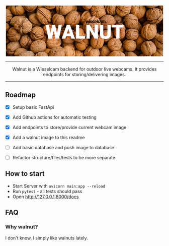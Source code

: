 <p align="center"><img src="https://raw.githubusercontent.com/wieselcam/walnut/development/the_walnut.png" width="500px"/></p>
<hr>
<p align="center">
  Walnut is a Wieselcam backend for outdoor live webcams.
  It provides endpoints for storing/delivering images.
</p>
<hr>

## Roadmap

- [X] Setup basic FastApi
- [X] Add Github actions for automatic testing
- [X] Add endpoints to store/provide current webcam image
- [X] Add a walnut image to this readme
- [ ] Add basic database and push image to database
- [ ] Refactor structure/files/tests to be more separate


## How to start
- Start Server with `uvicorn main:app --reload`
- Run `pytest` - all tests should pass
- Open http://127.0.0.1:8000/docs


## FAQ
### Why walnut?
I don't know, I simply like walnuts lately.
